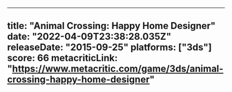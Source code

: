 
---
title: "Animal Crossing: Happy Home Designer"
date: "2022-04-09T23:38:28.035Z"
releaseDate: "2015-09-25"
platforms: ["3ds"]
score: 66
metacriticLink: "https://www.metacritic.com/game/3ds/animal-crossing-happy-home-designer"
---
